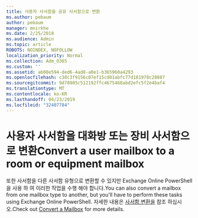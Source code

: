 ```yaml
---
title: 사용자 사서함을 공유 사서함으로 변환
ms.author: pebaum
author: pebaum
manager: mnirkhe
ms.date: 2/25/2018
ms.audience: Admin
ms.topic: article
ROBOTS: NOINDEX, NOFOLLOW
localization_priority: Normal
ms.collection: Adm_O365
ms.custom: ''
ms.assetid: ab08e594-ded6-4ad8-a0e1-b365960a4293
ms.openlocfilehash: c38c3f9156c87ef15cd01abfc77d181978c28887
ms.sourcegitcommit: 9d78905c512192ffc4675468abd2efc5f2e4baf4
ms.translationtype: MT
ms.contentlocale: ko-KR
ms.lasthandoff: 04/23/2019
ms.locfileid: "32407784"
---
```

# <a name="convert-a-user-mailbox-to-a-room-or-equipment-mailbox"></a><span data-ttu-id="f55f9-102">사용자 사서함을 대화방 또는 장비 사서함으로 변환</span><span class="sxs-lookup"><span data-stu-id="f55f9-102">Convert a user mailbox to a room or equipment mailbox</span></span>

<span data-ttu-id="f55f9-103">또한 사서함을 다른 사서함 유형으로 변환할 수 있지만 Exchange Online PowerShell을 사용 하 여 이러한 작업을 수행 해야 합니다.</span><span class="sxs-lookup"><span data-stu-id="f55f9-103">You can also convert a mailbox from one mailbox type to another, but you'll have to perform these tasks using Exchange Online PowerShell.</span></span> <span data-ttu-id="f55f9-104">자세한 내용은 [사서함 변환을](https://go.microsoft.com/fwlink/p/?LinkId=832875) 참조 하십시오.</span><span class="sxs-lookup"><span data-stu-id="f55f9-104">Check out [Convert a Mailbox](https://go.microsoft.com/fwlink/p/?LinkId=832875) for more details.</span></span> 
  

